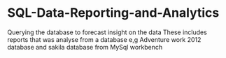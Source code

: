 # SQL-Data-Reporting-and-Analytics
Querying the database to forecast insight on the data
These includes reports that was analyse from a database e,g Adventure work 2012 database and sakila database from MySql workbench
